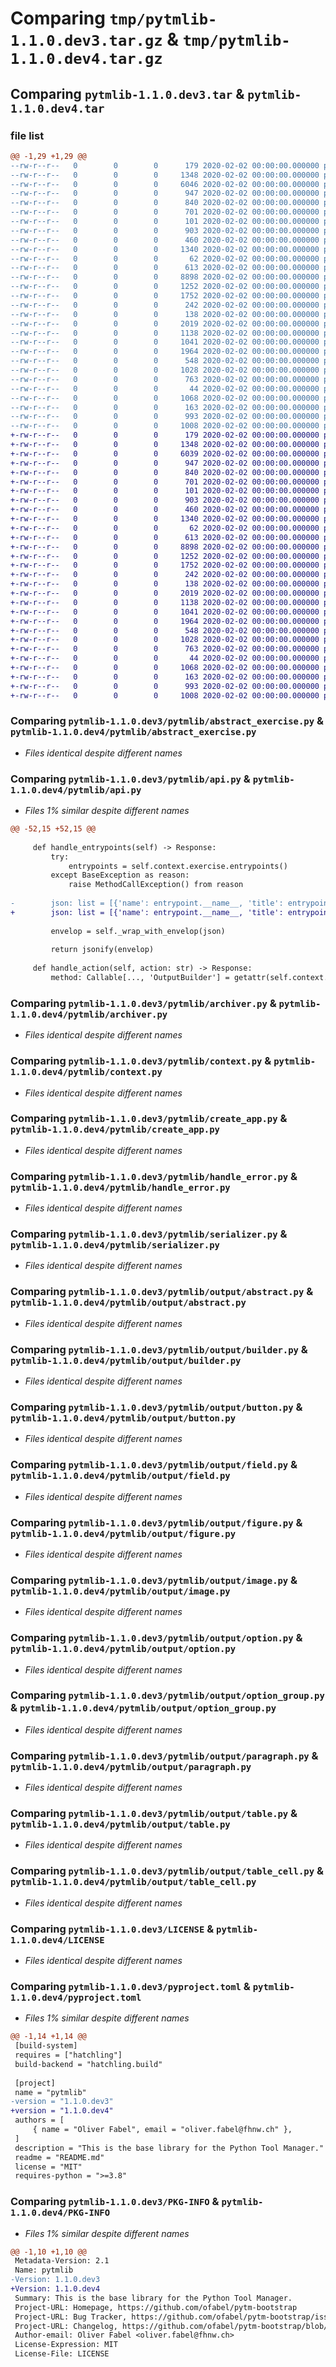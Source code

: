 # Comparing `tmp/pytmlib-1.1.0.dev3.tar.gz` & `tmp/pytmlib-1.1.0.dev4.tar.gz`

## Comparing `pytmlib-1.1.0.dev3.tar` & `pytmlib-1.1.0.dev4.tar`

### file list

```diff
@@ -1,29 +1,29 @@
--rw-r--r--   0        0        0      179 2020-02-02 00:00:00.000000 pytmlib-1.1.0.dev3/pytmlib/__init__.py
--rw-r--r--   0        0        0     1348 2020-02-02 00:00:00.000000 pytmlib-1.1.0.dev3/pytmlib/abstract_exercise.py
--rw-r--r--   0        0        0     6046 2020-02-02 00:00:00.000000 pytmlib-1.1.0.dev3/pytmlib/api.py
--rw-r--r--   0        0        0      947 2020-02-02 00:00:00.000000 pytmlib-1.1.0.dev3/pytmlib/archiver.py
--rw-r--r--   0        0        0      840 2020-02-02 00:00:00.000000 pytmlib-1.1.0.dev3/pytmlib/context.py
--rw-r--r--   0        0        0      701 2020-02-02 00:00:00.000000 pytmlib-1.1.0.dev3/pytmlib/create_app.py
--rw-r--r--   0        0        0      101 2020-02-02 00:00:00.000000 pytmlib-1.1.0.dev3/pytmlib/exceptions.py
--rw-r--r--   0        0        0      903 2020-02-02 00:00:00.000000 pytmlib-1.1.0.dev3/pytmlib/handle_error.py
--rw-r--r--   0        0        0      460 2020-02-02 00:00:00.000000 pytmlib-1.1.0.dev3/pytmlib/latex.py
--rw-r--r--   0        0        0     1340 2020-02-02 00:00:00.000000 pytmlib-1.1.0.dev3/pytmlib/serializer.py
--rw-r--r--   0        0        0       62 2020-02-02 00:00:00.000000 pytmlib-1.1.0.dev3/pytmlib/output/__init__.py
--rw-r--r--   0        0        0      613 2020-02-02 00:00:00.000000 pytmlib-1.1.0.dev3/pytmlib/output/abstract.py
--rw-r--r--   0        0        0     8898 2020-02-02 00:00:00.000000 pytmlib-1.1.0.dev3/pytmlib/output/builder.py
--rw-r--r--   0        0        0     1252 2020-02-02 00:00:00.000000 pytmlib-1.1.0.dev3/pytmlib/output/button.py
--rw-r--r--   0        0        0     1752 2020-02-02 00:00:00.000000 pytmlib-1.1.0.dev3/pytmlib/output/field.py
--rw-r--r--   0        0        0      242 2020-02-02 00:00:00.000000 pytmlib-1.1.0.dev3/pytmlib/output/field_attribute.py
--rw-r--r--   0        0        0      138 2020-02-02 00:00:00.000000 pytmlib-1.1.0.dev3/pytmlib/output/field_type_enum.py
--rw-r--r--   0        0        0     2019 2020-02-02 00:00:00.000000 pytmlib-1.1.0.dev3/pytmlib/output/figure.py
--rw-r--r--   0        0        0     1138 2020-02-02 00:00:00.000000 pytmlib-1.1.0.dev3/pytmlib/output/image.py
--rw-r--r--   0        0        0     1041 2020-02-02 00:00:00.000000 pytmlib-1.1.0.dev3/pytmlib/output/option.py
--rw-r--r--   0        0        0     1964 2020-02-02 00:00:00.000000 pytmlib-1.1.0.dev3/pytmlib/output/option_group.py
--rw-r--r--   0        0        0      548 2020-02-02 00:00:00.000000 pytmlib-1.1.0.dev3/pytmlib/output/paragraph.py
--rw-r--r--   0        0        0     1028 2020-02-02 00:00:00.000000 pytmlib-1.1.0.dev3/pytmlib/output/table.py
--rw-r--r--   0        0        0      763 2020-02-02 00:00:00.000000 pytmlib-1.1.0.dev3/pytmlib/output/table_cell.py
--rw-r--r--   0        0        0       44 2020-02-02 00:00:00.000000 pytmlib-1.1.0.dev3/.gitignore
--rw-r--r--   0        0        0     1068 2020-02-02 00:00:00.000000 pytmlib-1.1.0.dev3/LICENSE
--rw-r--r--   0        0        0      163 2020-02-02 00:00:00.000000 pytmlib-1.1.0.dev3/README.md
--rw-r--r--   0        0        0      993 2020-02-02 00:00:00.000000 pytmlib-1.1.0.dev3/pyproject.toml
--rw-r--r--   0        0        0     1008 2020-02-02 00:00:00.000000 pytmlib-1.1.0.dev3/PKG-INFO
+-rw-r--r--   0        0        0      179 2020-02-02 00:00:00.000000 pytmlib-1.1.0.dev4/pytmlib/__init__.py
+-rw-r--r--   0        0        0     1348 2020-02-02 00:00:00.000000 pytmlib-1.1.0.dev4/pytmlib/abstract_exercise.py
+-rw-r--r--   0        0        0     6039 2020-02-02 00:00:00.000000 pytmlib-1.1.0.dev4/pytmlib/api.py
+-rw-r--r--   0        0        0      947 2020-02-02 00:00:00.000000 pytmlib-1.1.0.dev4/pytmlib/archiver.py
+-rw-r--r--   0        0        0      840 2020-02-02 00:00:00.000000 pytmlib-1.1.0.dev4/pytmlib/context.py
+-rw-r--r--   0        0        0      701 2020-02-02 00:00:00.000000 pytmlib-1.1.0.dev4/pytmlib/create_app.py
+-rw-r--r--   0        0        0      101 2020-02-02 00:00:00.000000 pytmlib-1.1.0.dev4/pytmlib/exceptions.py
+-rw-r--r--   0        0        0      903 2020-02-02 00:00:00.000000 pytmlib-1.1.0.dev4/pytmlib/handle_error.py
+-rw-r--r--   0        0        0      460 2020-02-02 00:00:00.000000 pytmlib-1.1.0.dev4/pytmlib/latex.py
+-rw-r--r--   0        0        0     1340 2020-02-02 00:00:00.000000 pytmlib-1.1.0.dev4/pytmlib/serializer.py
+-rw-r--r--   0        0        0       62 2020-02-02 00:00:00.000000 pytmlib-1.1.0.dev4/pytmlib/output/__init__.py
+-rw-r--r--   0        0        0      613 2020-02-02 00:00:00.000000 pytmlib-1.1.0.dev4/pytmlib/output/abstract.py
+-rw-r--r--   0        0        0     8898 2020-02-02 00:00:00.000000 pytmlib-1.1.0.dev4/pytmlib/output/builder.py
+-rw-r--r--   0        0        0     1252 2020-02-02 00:00:00.000000 pytmlib-1.1.0.dev4/pytmlib/output/button.py
+-rw-r--r--   0        0        0     1752 2020-02-02 00:00:00.000000 pytmlib-1.1.0.dev4/pytmlib/output/field.py
+-rw-r--r--   0        0        0      242 2020-02-02 00:00:00.000000 pytmlib-1.1.0.dev4/pytmlib/output/field_attribute.py
+-rw-r--r--   0        0        0      138 2020-02-02 00:00:00.000000 pytmlib-1.1.0.dev4/pytmlib/output/field_type_enum.py
+-rw-r--r--   0        0        0     2019 2020-02-02 00:00:00.000000 pytmlib-1.1.0.dev4/pytmlib/output/figure.py
+-rw-r--r--   0        0        0     1138 2020-02-02 00:00:00.000000 pytmlib-1.1.0.dev4/pytmlib/output/image.py
+-rw-r--r--   0        0        0     1041 2020-02-02 00:00:00.000000 pytmlib-1.1.0.dev4/pytmlib/output/option.py
+-rw-r--r--   0        0        0     1964 2020-02-02 00:00:00.000000 pytmlib-1.1.0.dev4/pytmlib/output/option_group.py
+-rw-r--r--   0        0        0      548 2020-02-02 00:00:00.000000 pytmlib-1.1.0.dev4/pytmlib/output/paragraph.py
+-rw-r--r--   0        0        0     1028 2020-02-02 00:00:00.000000 pytmlib-1.1.0.dev4/pytmlib/output/table.py
+-rw-r--r--   0        0        0      763 2020-02-02 00:00:00.000000 pytmlib-1.1.0.dev4/pytmlib/output/table_cell.py
+-rw-r--r--   0        0        0       44 2020-02-02 00:00:00.000000 pytmlib-1.1.0.dev4/.gitignore
+-rw-r--r--   0        0        0     1068 2020-02-02 00:00:00.000000 pytmlib-1.1.0.dev4/LICENSE
+-rw-r--r--   0        0        0      163 2020-02-02 00:00:00.000000 pytmlib-1.1.0.dev4/README.md
+-rw-r--r--   0        0        0      993 2020-02-02 00:00:00.000000 pytmlib-1.1.0.dev4/pyproject.toml
+-rw-r--r--   0        0        0     1008 2020-02-02 00:00:00.000000 pytmlib-1.1.0.dev4/PKG-INFO
```

### Comparing `pytmlib-1.1.0.dev3/pytmlib/abstract_exercise.py` & `pytmlib-1.1.0.dev4/pytmlib/abstract_exercise.py`

 * *Files identical despite different names*

### Comparing `pytmlib-1.1.0.dev3/pytmlib/api.py` & `pytmlib-1.1.0.dev4/pytmlib/api.py`

 * *Files 1% similar despite different names*

```diff
@@ -52,15 +52,15 @@
 
     def handle_entrypoints(self) -> Response:
         try:
             entrypoints = self.context.exercise.entrypoints()
         except BaseException as reason:
             raise MethodCallException() from reason
 
-        json: list = [{'name': entrypoint.__name__, 'title': entrypoint.__doc__.trim()} for entrypoint in entrypoints]
+        json: list = [{'name': entrypoint.__name__, 'title': entrypoint.__doc__} for entrypoint in entrypoints]
 
         envelop = self._wrap_with_envelop(json)
 
         return jsonify(envelop)
 
     def handle_action(self, action: str) -> Response:
         method: Callable[..., 'OutputBuilder'] = getattr(self.context.exercise, action, None)
```

### Comparing `pytmlib-1.1.0.dev3/pytmlib/archiver.py` & `pytmlib-1.1.0.dev4/pytmlib/archiver.py`

 * *Files identical despite different names*

### Comparing `pytmlib-1.1.0.dev3/pytmlib/context.py` & `pytmlib-1.1.0.dev4/pytmlib/context.py`

 * *Files identical despite different names*

### Comparing `pytmlib-1.1.0.dev3/pytmlib/create_app.py` & `pytmlib-1.1.0.dev4/pytmlib/create_app.py`

 * *Files identical despite different names*

### Comparing `pytmlib-1.1.0.dev3/pytmlib/handle_error.py` & `pytmlib-1.1.0.dev4/pytmlib/handle_error.py`

 * *Files identical despite different names*

### Comparing `pytmlib-1.1.0.dev3/pytmlib/serializer.py` & `pytmlib-1.1.0.dev4/pytmlib/serializer.py`

 * *Files identical despite different names*

### Comparing `pytmlib-1.1.0.dev3/pytmlib/output/abstract.py` & `pytmlib-1.1.0.dev4/pytmlib/output/abstract.py`

 * *Files identical despite different names*

### Comparing `pytmlib-1.1.0.dev3/pytmlib/output/builder.py` & `pytmlib-1.1.0.dev4/pytmlib/output/builder.py`

 * *Files identical despite different names*

### Comparing `pytmlib-1.1.0.dev3/pytmlib/output/button.py` & `pytmlib-1.1.0.dev4/pytmlib/output/button.py`

 * *Files identical despite different names*

### Comparing `pytmlib-1.1.0.dev3/pytmlib/output/field.py` & `pytmlib-1.1.0.dev4/pytmlib/output/field.py`

 * *Files identical despite different names*

### Comparing `pytmlib-1.1.0.dev3/pytmlib/output/figure.py` & `pytmlib-1.1.0.dev4/pytmlib/output/figure.py`

 * *Files identical despite different names*

### Comparing `pytmlib-1.1.0.dev3/pytmlib/output/image.py` & `pytmlib-1.1.0.dev4/pytmlib/output/image.py`

 * *Files identical despite different names*

### Comparing `pytmlib-1.1.0.dev3/pytmlib/output/option.py` & `pytmlib-1.1.0.dev4/pytmlib/output/option.py`

 * *Files identical despite different names*

### Comparing `pytmlib-1.1.0.dev3/pytmlib/output/option_group.py` & `pytmlib-1.1.0.dev4/pytmlib/output/option_group.py`

 * *Files identical despite different names*

### Comparing `pytmlib-1.1.0.dev3/pytmlib/output/paragraph.py` & `pytmlib-1.1.0.dev4/pytmlib/output/paragraph.py`

 * *Files identical despite different names*

### Comparing `pytmlib-1.1.0.dev3/pytmlib/output/table.py` & `pytmlib-1.1.0.dev4/pytmlib/output/table.py`

 * *Files identical despite different names*

### Comparing `pytmlib-1.1.0.dev3/pytmlib/output/table_cell.py` & `pytmlib-1.1.0.dev4/pytmlib/output/table_cell.py`

 * *Files identical despite different names*

### Comparing `pytmlib-1.1.0.dev3/LICENSE` & `pytmlib-1.1.0.dev4/LICENSE`

 * *Files identical despite different names*

### Comparing `pytmlib-1.1.0.dev3/pyproject.toml` & `pytmlib-1.1.0.dev4/pyproject.toml`

 * *Files 1% similar despite different names*

```diff
@@ -1,14 +1,14 @@
 [build-system]
 requires = ["hatchling"]
 build-backend = "hatchling.build"
 
 [project]
 name = "pytmlib"
-version = "1.1.0.dev3"
+version = "1.1.0.dev4"
 authors = [
     { name = "Oliver Fabel", email = "oliver.fabel@fhnw.ch" },
 ]
 description = "This is the base library for the Python Tool Manager."
 readme = "README.md"
 license = "MIT"
 requires-python = ">=3.8"
```

### Comparing `pytmlib-1.1.0.dev3/PKG-INFO` & `pytmlib-1.1.0.dev4/PKG-INFO`

 * *Files 1% similar despite different names*

```diff
@@ -1,10 +1,10 @@
 Metadata-Version: 2.1
 Name: pytmlib
-Version: 1.1.0.dev3
+Version: 1.1.0.dev4
 Summary: This is the base library for the Python Tool Manager.
 Project-URL: Homepage, https://github.com/ofabel/pytm-bootstrap
 Project-URL: Bug Tracker, https://github.com/ofabel/pytm-bootstrap/issues
 Project-URL: Changelog, https://github.com/ofabel/pytm-bootstrap/blob/main/CHANGELOG.md
 Author-email: Oliver Fabel <oliver.fabel@fhnw.ch>
 License-Expression: MIT
 License-File: LICENSE
```

